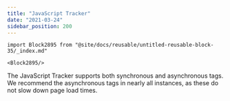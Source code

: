```yaml
---
title: "JavaScript Tracker"
date: "2021-03-24"
sidebar_position: 200
---
```


```mdx-code-block
import Block2895 from "@site/docs/reusable/untitled-reusable-block-35/_index.md"

<Block2895/>
```

The JavaScript Tracker supports both synchronous and asynchronous tags. We recommend the asynchronous tags in nearly all instances, as these do not slow down page load times.
